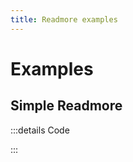 ```yaml
---
title: Readmore examples
---
```


# Examples

## Simple Readmore

<PreviewIframe src="./stories/simple/story.html" />
:::details Code

<SimpleTabs :items="['app.twig', 'app.js']">
  <template #content-1>

<<< ./components/molecules/Readmore/stories/simple/app.twig

  </template>
  <template #content-2>

<<< ./components/molecules/Readmore/stories/app.js

  </template>
</SimpleTabs>

:::

